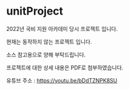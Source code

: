# unitProject
2022년 국비 지원 아카데미 당시 프로젝트 입니다.

현재는 동작하지 않는 프로젝트 입니다. 

소스 참고용으로 양해 부탁드립니다.

프로젝트에 대한 상세 내용은 PDF로 첨부하였습니다.

유튜브 주소 : https://youtu.be/bDdTZNPK8SU
